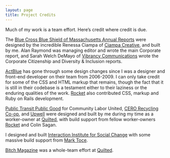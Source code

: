 ```yaml
---
layout: page
title: Project Credits
---
```


Much of my work is a team effort. Here’s credit where credit is due.

The [Blue Cross Blue Shield of Massachusetts Annual Reports](http://www.bluecrossma.com/together2014) were designed by the incredible Renessa Ciampa of [Ciampa Creative](http://www.ciampacreative.com), and built by me. Alan Raymond was managing editor and wrote the main Corporate report, and Sarah Welch DeMayo of [Vibrancy Communications](http://www.vibrancycom.com) wrote the Corporate Citizenship and Diversity & Inclusion reports.

[ActBlue](http://www.actblue.com) has gone through some design changes since I was a designer and front-end developer on their team from 2006-2009. I can only take credit for some of the CSS and HTML markup that remains, though the fact that it is still in their codebase is a testament either to their laziness or the enduring qualities of the work. [Rocket](https://twitter.com/rocket_nova) also contributed CSS, markup and Ruby on Rails development.

[Public Transit Public Good](http://www.publictransitpublicgood.org) for Community Labor United, [CERO Recycling Co-op](http://www.cero.coop), and [Upwell](http://www.upwell.us) were designed and built by me during my time as a worker-owner at [Quilted](http://quilted.coop), with build support from fellow worker-owners [Rocket](https://twitter.com/rocket_nova) and Colin Sagan.

I designed and built [Interaction Institute for Social Change](http://www.interactioninstitute.org) with some massive build support from [Mark Toce](http://www.marktoce.com).

[Bitch Magazine](http://www.bitchmagazine.org) was a whole-team effort at [Quilted](http://quilted.coop).